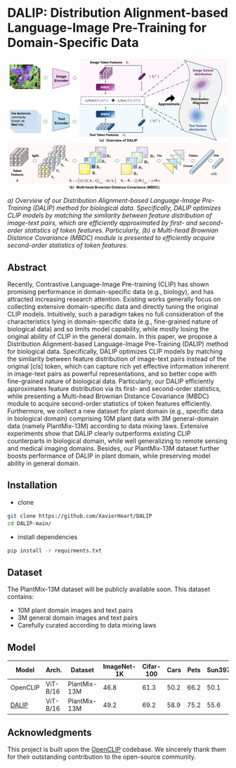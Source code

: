 # DALIP: Distribution Alignment-based Language-Image Pre-Training for Domain-Specific Data
![Framework](framework.png)

*a) Overview of our Distribution Alignment-based Language-Image Pre-Training (DALIP) method for biological data. Specifically, DALIP optimizes CLIP models by matching the similarity between feature distribution of image-text pairs, which are efficiently approximated by first- and second-order statistics of token features. Particularly, (b) a Multi-head Brownian Distance Covariance (MBDC) module is presented to efficiently acquire second-order statistics of token features.*

## Abstract
Recently, Contrastive Language-Image Pre-training (CLIP) has shown promising performance in domain-specific data (e.g., biology), and has attracted increasing research attention. Existing works generally focus on collecting extensive domain-specific data and directly tuning the original CLIP models. Intuitively, such a paradigm takes no full consideration of the characteristics lying in domain-specific data (e.g., fine-grained nature of biological data) and so limits model capability, while mostly losing the original ability of CLIP in the general domain. In this paper, we propose a Distribution Alignment-based Language-Image Pre-Training (DALIP) method for biological data. Specifically, DALIP optimizes CLIP models by matching the similarity between feature distribution of image-text pairs instead of the original [cls] token, which can capture rich yet effective information inherent in image-text pairs as powerful representations, and so better cope with fine-grained nature of biological data. Particularly, our DALIP efficiently approximates feature distribution via its first- and second-order statistics, while presenting a Multi-head Brownian Distance Covariance (MBDC) module to acquire second-order statistics of token features efficiently. Furthermore, we collect a new dataset for plant domain (e.g., specific data in biological domain) comprising 10M plant data with 3M general-domain data (namely PlantMix-13M) according to data mixing laws. Extensive experiments show that DALIP clearly outperforms existing CLIP counterparts in biological domain, while well generalizing to remote sensing and medical imaging domains. Besides, our PlantMix-13M dataset further boosts performance of DALIP in plant domain, while preserving model ability in general domain.

## Installation

- clone
```sh
git clone https://github.com/XavierHeart/DALIP
cd DALIP-main/
```
- install dependencies
```sh
pip install -r requirments.txt
```

## Dataset

The PlantMix-13M dataset will be publicly available soon. This dataset contains:
- 10M plant domain images and text pairs
- 3M general domain images and text pairs
- Carefully curated according to data mixing laws
  
## Model
| Model               | Arch.    | Dataset         | ImageNet-1K | Cifar-100 | Cars  | Pets  | Sun397 | General Mean | PlantNet | Fungi | PlantVillage | Med. Leaf | PlantDoc | Plant Mean | Mean  |
|---------------------|----------|-----------------|-------------|-----------|-------|-------|--------|--------------|----------|-------|--------------|-----------|----------|------------|-------|
| OpenCLIP            | ViT-B/16 | PlantMix-13M    | 46.8        | 61.3      | 50.2  | 66.2  | 50.1   | 54.9         | 89.9    | 47.0   | 32.3         | 48.9      | 33.0     | 50.2       | 52.6  |
| [DALIP](https://pan.baidu.com/s/1DUOOcA5wyU-yuzpqRq4HQw?pwd=vbtk)               | ViT-B/16 | PlantMix-13M    | 49.2        | 69.2      | 58.9  | 75.2  | 55.6   | 61.6         | 91.0     | 52.8  | 34.5         | 43.7      | 34.3     | 51.3       | 56.4  |

## Acknowledgments

This project is built upon the [OpenCLIP](https://github.com/mlfoundations/open_clip) codebase. We sincerely thank them for their outstanding contribution to the open-source community.

